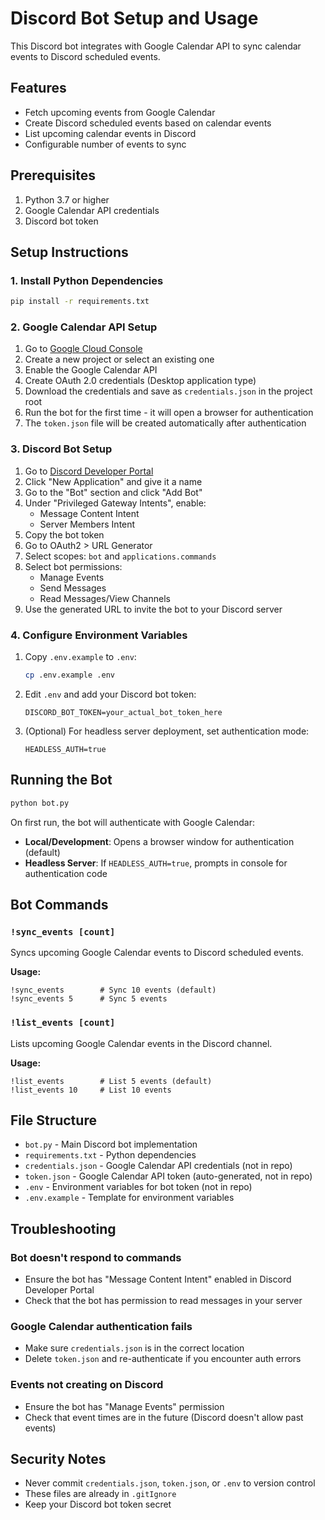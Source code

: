 # Discord Bot Setup and Usage

This Discord bot integrates with Google Calendar API to sync calendar events to Discord scheduled events.

## Features

- Fetch upcoming events from Google Calendar
- Create Discord scheduled events based on calendar events
- List upcoming calendar events in Discord
- Configurable number of events to sync

## Prerequisites

1. Python 3.7 or higher
2. Google Calendar API credentials
3. Discord bot token

## Setup Instructions

### 1. Install Python Dependencies

```bash
pip install -r requirements.txt
```

### 2. Google Calendar API Setup

1. Go to [Google Cloud Console](https://console.cloud.google.com/)
2. Create a new project or select an existing one
3. Enable the Google Calendar API
4. Create OAuth 2.0 credentials (Desktop application type)
5. Download the credentials and save as `credentials.json` in the project root
6. Run the bot for the first time - it will open a browser for authentication
7. The `token.json` file will be created automatically after authentication

### 3. Discord Bot Setup

1. Go to [Discord Developer Portal](https://discord.com/developers/applications)
2. Click "New Application" and give it a name
3. Go to the "Bot" section and click "Add Bot"
4. Under "Privileged Gateway Intents", enable:
   - Message Content Intent
   - Server Members Intent
5. Copy the bot token
6. Go to OAuth2 > URL Generator
7. Select scopes: `bot` and `applications.commands`
8. Select bot permissions:
   - Manage Events
   - Send Messages
   - Read Messages/View Channels
9. Use the generated URL to invite the bot to your Discord server

### 4. Configure Environment Variables

1. Copy `.env.example` to `.env`:
   ```bash
   cp .env.example .env
   ```

2. Edit `.env` and add your Discord bot token:
   ```
   DISCORD_BOT_TOKEN=your_actual_bot_token_here
   ```

3. (Optional) For headless server deployment, set authentication mode:
   ```
   HEADLESS_AUTH=true
   ```

## Running the Bot

```bash
python bot.py
```

On first run, the bot will authenticate with Google Calendar:
- **Local/Development**: Opens a browser window for authentication (default)
- **Headless Server**: If `HEADLESS_AUTH=true`, prompts in console for authentication code

## Bot Commands

### `!sync_events [count]`
Syncs upcoming Google Calendar events to Discord scheduled events.

**Usage:**
```
!sync_events        # Sync 10 events (default)
!sync_events 5      # Sync 5 events
```

### `!list_events [count]`
Lists upcoming Google Calendar events in the Discord channel.

**Usage:**
```
!list_events        # List 5 events (default)
!list_events 10     # List 10 events
```

## File Structure

- `bot.py` - Main Discord bot implementation
- `requirements.txt` - Python dependencies
- `credentials.json` - Google Calendar API credentials (not in repo)
- `token.json` - Google Calendar API token (auto-generated, not in repo)
- `.env` - Environment variables for bot token (not in repo)
- `.env.example` - Template for environment variables

## Troubleshooting

### Bot doesn't respond to commands
- Ensure the bot has "Message Content Intent" enabled in Discord Developer Portal
- Check that the bot has permission to read messages in your server

### Google Calendar authentication fails
- Make sure `credentials.json` is in the correct location
- Delete `token.json` and re-authenticate if you encounter auth errors

### Events not creating on Discord
- Ensure the bot has "Manage Events" permission
- Check that event times are in the future (Discord doesn't allow past events)

## Security Notes

- Never commit `credentials.json`, `token.json`, or `.env` to version control
- These files are already in `.gitIgnore`
- Keep your Discord bot token secret
